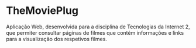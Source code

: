 # TheMoviePlug
Aplicação Web, desenvolvida para a disciplina de Tecnologias da Internet 2, que permiter consultar páginas de filmes que contém informações e links para a visualização dos respetivos filmes.

